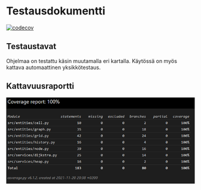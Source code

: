 # Testausdokumentti

[![codecov](https://codecov.io/gh/rtammisalo/tira-labra/branch/main/graph/badge.svg?token=T9UVAQ8WRV)](https://codecov.io/gh/rtammisalo/tira-labra)

## Testaustavat

Ohjelmaa on testattu käsin muutamalla eri kartalla. Käytössä on myös 
kattava automaattinen yksikkötestaus.

## Kattavuusraportti

![coverage](/dokumentaatio/coverage.png)

